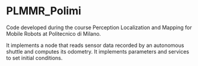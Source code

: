 # PLMMR_Polimi

Code developed during the course Perception Localization and Mapping for Mobile Robots at Politecnico di Milano.

It implements a node that reads sensor data recorded by an autonomous shuttle and computes its odometry. It implements parameters and services to set initial conditions.
